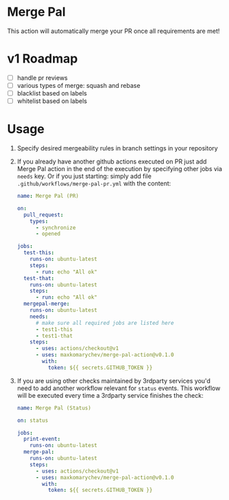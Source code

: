 # Merge Pal

This action will automatically merge your PR once all requirements are met!

# v1 Roadmap

- [ ] handle pr reviews
- [ ] various types of merge: squash and rebase
- [ ] blacklist based on labels
- [ ] whitelist based on labels

# Usage

1. Specify desired mergeability rules in branch settings in your repository

2. If you already have another github actions executed on PR just add Merge Pal 
action in the end of the execution by specifying other jobs via `needs` key.
Or if you just starting: simply add file `.github/workflows/merge-pal-pr.yml` 
with the content:


    ```yml
    name: Merge Pal (PR)

    on:
      pull_request:
        types:
          - synchronize
          - opened

    jobs:
      test-this:
        runs-on: ubuntu-latest
        steps:
          - run: echo "All ok"
      test-that:
        runs-on: ubuntu-latest
        steps:
          - run: echo "All ok"
      mergepal-merge:
        runs-on: ubuntu-latest
        needs:
          # make sure all required jobs are listed here
          - test1-this
          - test1-that
        steps:
          - uses: actions/checkout@v1
          - uses: maxkomarychev/merge-pal-action@v0.1.0
            with:
              token: ${{ secrets.GITHUB_TOKEN }}

    ```


3. If you are using other checks maintained by 3rdparty services you'd need to
add another workflow relevant for `status` events. This workflow will be 
executed every time a 3rdparty service finishes the check:


    ```yml
    name: Merge Pal (Status)

    on: status

    jobs:
      print-event:
        runs-on: ubuntu-latest
      merge-pal:
        runs-on: ubuntu-latest
        steps:
          - uses: actions/checkout@v1
          - uses: maxkomarychev/merge-pal-action@v0.1.0
            with:
              token: ${{ secrets.GITHUB_TOKEN }}

    ```
